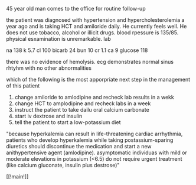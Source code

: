 45 year old man comes to the office for routine follow-up 

the patient was diagnosed with hypertension and hypercholesterolemia a year ago and is taking HCT and amiloride daily. He currently feels well. He does not use tobacco, alcohol or illicit drugs. blood rpessure is 135/85. physical esxamination is unremarkable. lab

na 138 
k 5.7 
cl 100 
bicarb 24 
bun 10 
cr 1.1 
ca 9 
glucose 118 

there was no evidence of hemolysis. ecg demonstrates normal sinus rhtyhm with no other abnormalities

which of the following is the most apporpriate next step in the management of this patient

1. change amiloride to amlodipine and recheck lab results in a wekk 
2. change HCT to amplodipine and recheck labs in a week 
3. instruct the patient to take dailu oral calcium carbonate 
4. start iv dextrose and insulin 
5. tell the patient to start a low-potassium diet 

"because hyperkalemia can result in life-threatening cardiac arrhythmia, patients who develop hyperkalemia while taking postassium-sparing diuretics should discontinue the medication and start a new anithypertensive agent (amlodipine). asymptomatic individuas with mild or moderate elevations in potassium (<6.5) do not require urgent treatment (like calcium gluconate, insulin plus destrose)"

[[!main!]]
